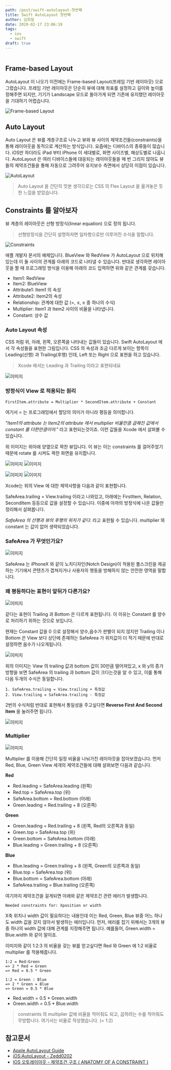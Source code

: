 ```yaml
---
path: /post/swift-autolayout-첫번째
title: Swift AutoLayout 첫번째
author: 김희철
date: 2020-02-17 23:06:19
tags:
  - ios
  - swift
draft: true
---
```


```toc

```

## Frame-based Layout

AutoLayout 이 나오기 이전에는 Frame-based Layout(프레임 기반 레이아웃) 으로 그렸습니다. 프레임 기반 레이아웃은 단순히 뷰에 대해 좌표를 설정하고 길이와 높이를 정해주면 되지만, 기기가 Landscape 모드로 돌아가게 되면 기존에 유지했던 레이아웃을 기대하기 어렵습니다.

![Frame-based Layout](./images/swfit-autolayout1.png)

## Auto Layout

Auto Layout 은 뷰를 계층구조로 나누고 뷰와 뷰 사이의 제약조건들(constraints)을 통해 레이아웃을 동적으로 계산하는 방식입니다. 요즘에는 디바이스의 종류들이 많습니다. iOS만 하더라도 iPad 부터 iPhone 이 세대별로, 화면 사이즈별, 해상도별로 나옵니다. AutoLayout 은 여러 디바이스들에 대응되는 레이아웃들을 매 번 그리지 않아도 뷰들의 제약조건들을 통해 자동으로 그려주어 유지보수 측면에서 상당히 이점이 있습니다.

![AutoLayout](./images/swfit-autolayout2.png)

> Auto Layout 을 간단히 맛본 생각으로는 CSS 의 Flex Layout 을 옮겨놓은 듯한 느낌을 받았습니다.

## Constraints 를 알아보자

뷰 계층의 레이아웃은 선형 방정식(linear equation) 으로 정의 됩니다.

> 선형방정식을 간단히 설명하자면 일차항으로만 이루어진 수식을 말합니다.

![Constraints](https://developer.apple.com/library/archive/documentation/UserExperience/Conceptual/AutolayoutPG/Art/view_formula_2x.png)

애플 개발자 문서의 예제입니다. BlueView 와 RedView 가 AutoLayout 으로 위치해 있는데 이 둘 사이의 관계를 아래의 코드로 나타낼 수 있습니다. 반대로 생각하면 레이아웃을 짤 때 프로그래밍 방식을 이용해 아래의 코드 입력하면 위와 같은 관계를 갖습니다.

- Item1: RedView
- Item2: BlueView
- Attribute1: Item1 의 속성
- Attribute2: Item2의 속성
- Relationship: 관계에 대한 값 (=, ≤, ≥ 중 하나의 수식)
- Multiplier: Item1 과 Item2 사이의 비율을 나타냅니다.
- Constant: 상수 값

### Auto Layout 속성

CSS 처럼 위, 아래, 왼쪽, 오른쪽을 나타내는 값들이 있습니다. Swift AutoLayout 에서 각 속성들을 표현한 그림입니다. CSS 의 속성과 조금 다르게 보이는 항목이 Leading(선행) 과 Trailing(후행) 인데, Left 또는 Right 으로 표현을 하고 있습니다.

> Xcode 에서는 Leading 과 Trailing 이라고 표현되네요

![이미지](https://developer.apple.com/library/archive/documentation/UserExperience/Conceptual/AutolayoutPG/Art/attributes_2x.png)

### 방정식이 View 로 적용되는 원리

```plainText
FirstItem.attribute = Multiplier * SecondItem.attribute + Constant
```

여기서 = 는 프로그래밍에서 할당의 의미가 아니라 평등을 의미합니다.

_"Item1의 attribute 는 Item2의 attribute 에서 multiplier 비율만큼 곱해진 값에서 constant 를 더한만큼이야."_ 라고 표현되는것이죠.
이런 값들을 Xcode 에서 살펴볼 수 있습니다.

위 이미지는 위아래 양옆으로 꽉찬 뷰입니다. 이 뷰는 이는 constraints 를 걸어주었기 때문에 rotate 를 시켜도 꽉찬 화면을 유지합니다.

![이미지](./images/swift-autolayout4.png)
![이미지](./images/swift-autolayout5.png)

![이미지](./images/swift-autolayout6.png)
![이미지](./images/swift-autolayout7.png)

Xcode는 위의 View 에 대한 제약사항을 다음과 같이 표현합니다.

SafeArea.trailing = View.trailing 이라고 나와있고, 아래에는 FirstItem, Relation, SecondItem 등등으로 값을 설정할 수 있습니다. 이중에 아까의 방정식에 나온 값들만 정리해서 살펴봅니다.

_SafeArea 의 선행과 뷰의 후행의 위치가 같다._ 라고 표현될 수 있습니다. multiplier 와 constant 는 값이 없어 생략되었습니다.

### SafeArea 가 무엇인가요?

![이미지](https://docs-assets.developer.apple.com/published/dbcc36bfb3/e5aca39a-f9a2-4ab8-9f45-08fd95fb845c.png)

SafeArea 는 iPhoneX 와 같이 노치디자인(Notch Design)이 적용된 풀스크린을 제공하는 기기에서 콘텐츠가 겹쳐지거나 사용자의 행동을 방해하지 않는 안전한 영역을 말합니다.

### 왜 평등하다는 표현이 앞뒤가 다른가요?

![이미지](./images/swift-autolayout6.png)

같다는 표현이 Trailing 과 Bottom 은 다르게 표현됩니다. 이 이유는 Constant 를 양수로 처리하기 위하는 것으로 보입니다.

현재는 Constant 값을 0 으로 설정해서 양수,음수가 판별이 되지 않지만 Trailing 이나 Bottom 은 View 보다 상단에 존재하는 SafeArea 가 위치값이 더 적기 때문에 반대로 설정하면 음수가 나오게됩니다.

![이미지](./images/swift-autolayout8.png)

위의 이미지는 View 의 trailing 값과 bottom 값이 30만큼 떨어져있고, x 와 y의 증가방향을 보면 SafeArea 의 trailing 과 bottom 값이 크다는것을 알 수 있고, 이를 통해 다음 두개의 수식은 동일합니다.

```
1. SafeArea.trailing = View.trailing + 특정값
2. View.trailing = SafeArea.trailing - 특정값
```

2번의 수식처럼 반대로 표현해서 통일성을 주고싶다면 **Reverse First And Second Item** 을 눌러주면 됩니다.

![이미지](./images/swift-autolayout9.png)

### Multiplier

![이미지](./images/swift-autolayout10.png)

Multiplier 를 이용해 간단히 일정 비율을 나눠가진 레이아웃을 잡아보겠습니다.
먼저 Red, Blue, Green View 세개의 제약조건들에 대해 살펴보면 다음과 같습니다.

**Red**

- Red.leading = SafeArea.leading (왼쪽)
- Red.top = SafeArea.top (위)
- SafeArea.bottom = Red.bottom (아래)
- Green.leading = Red.trailing + 8 (오른쪽)

**Green**

- Green.leading = Red.trailing + 8 (왼쪽, Red의 오른쪽과 동일)
- Green.top = SafeArea.top (위)
- Green.bottom = SafeArea.bottom (아래)
- Blue.leading = Green.trailing + 8 (오른쪽)

**Blue**

- Blue.leading = Green.trailing + 8 (왼쪽, Green의 오른쪽과 동일)
- Blue.top = SafeArea.top (위)
- Blue.bottom = SafeArea.bottom (아래)
- SafeArea.trailing = Blue.trailing (오른쪽)

여기까지 제약조건을 걸게되면 아래와 같은 제약조건 관련 에러가 발생합니다.

```plainText
Needed constraints for: Xposition or width
```

X축 위치나 width 값이 필요하다는 내용인데 이는 Red, Green, Blue 뷰중 어느 하나도 width 값을 갖지 않아서 발생하는 에러입니다.
먼저, 에러를 잡기 위해서는 3개의 뷰중 하나의 width 값에 대해 관계를 지정해주면 됩니다. 예를들어, Green.width = Blue.width 와 같이 말이죠.

이미지와 같이 1:2:3 의 비율을 갖는 뷰를 얻고싶다면 Red 와 Green 에 1:2 비율로 multiplier 를 적용해줍니다.

```plaintext
1:2 = Red:Green
=> 2 * Red = Green
=> Red = 0.5 * Green
```

```plaintext
1:2 = Green : Blue
=> 2 * Green = Blue
=> Green = 0.5 * Blue
```

- Red.width = 0.5 \* Green.width
- Green.width = 0.5 \* Blue.width

> constraints 의 multiplier 값에 비율을 적어줘도 되고, 곱하려는 수를 적어줘도 무방합니다. 여기서는 비율로 작성했습니다. (= 1:2)

## 참고문서

- [Apple AutoLayout Guide](https://developer.apple.com/library/archive/documentation/UserExperience/Conceptual/AutolayoutPG/index.html#//apple_ref/doc/uid/TP40010853-CH7-SW1)
- [iOS:AutoLayout - Zedd0202](https://zeddios.tistory.com/)
- [IOS 오토레이아웃 - 제약조건 구조 ( ANATOMY OF A CONSTRAINT )](https://rhino-developer.tistory.com/entry/iOS-%EC%98%A4%ED%86%A0%EB%A0%88%EC%9D%B4%EC%95%84%EC%9B%83-%EC%A0%9C%EC%95%BD%EC%A1%B0%EA%B1%B4-%EA%B5%AC%EC%A1%B0-Anatomy-of-a-Constraint)
